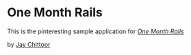 # One Month Rails

This is the pinteresting sample application for
[*One Month Rails*](http://onemonthrails.com)

by [Jay Chittoor](http://mattangriffel.com)